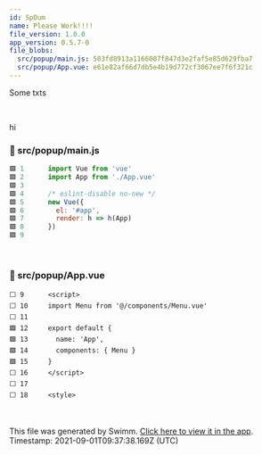 ```yaml
---
id: SpOum
name: Please Work!!!!
file_version: 1.0.0
app_version: 0.5.7-0
file_blobs:
  src/popup/main.js: 503fd8913a1166007f847d3e2faf5e85d629fba7
  src/popup/App.vue: e61e82af66d7db5e4b19d772cf3067ee7f6f321c
---
```


Some txts

<br/>

hi
<!-- NOTE-swimm-snippet: the lines below links your snippet to Swimm -->
### 📄 src/popup/main.js
```javascript
🟩 1      import Vue from 'vue'
🟩 2      import App from './App.vue'
🟩 3      
🟩 4      /* eslint-disable no-new */
🟩 5      new Vue({
🟩 6        el: '#app',
🟩 7        render: h => h(App)
🟩 8      })
🟩 9      
```

<br/>

<!-- NOTE-swimm-snippet: the lines below links your snippet to Swimm -->
### 📄 src/popup/App.vue
```vue
⬜ 9      <script>
⬜ 10     import Menu from '@/components/Menu.vue'
⬜ 11     
🟩 12     export default {
🟩 13       name: 'App',
🟩 14       components: { Menu }
🟩 15     }
⬜ 16     </script>
⬜ 17     
⬜ 18     <style>
```

<br/>

This file was generated by Swimm. [Click here to view it in the app](http://localhost:5000/#/repos/Z2l0aHViJTNBJTNBc3ItZXh0ZW5zaW9uJTNBJTNBZG91ZWs=/docs/SpOum). Timestamp: 2021-09-01T09:37:38.169Z (UTC)